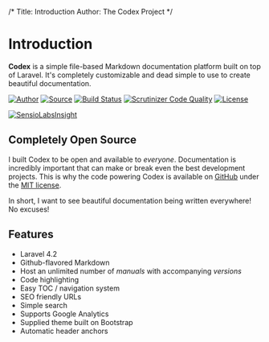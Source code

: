 /*
Title:  Introduction
Author: The Codex Project
*/

Introduction
============
**Codex** is a simple file-based Markdown documentation platform built on top of Laravel. It's completely customizable and dead simple to use to create beautiful documentation.

[![Author](http://img.shields.io/badge/author-Shea_Lewis-blue.svg?style=flat-square)](https://caffeinated.ninja)
[![Source](http://img.shields.io/badge/source-caffeinated/codex-blue.svg?style=flat-square)](https://github.com/caffeinated/codex)
[![Build Status](http://img.shields.io/travis/caffeinated/codex/master.svg?style=flat-square)](https://travis-ci.org/caffeinated/codex)
[![Scrutinizer Code Quality](http://img.shields.io/scrutinizer/g/caffeinated/codex.svg?style=flat-square)](https://scrutinizer-ci.com/g/caffeinated/codex/?branch=master)
[![License](http://img.shields.io/badge/license-MIT-brightgreen.svg?style=flat-square)](https://tldrlegal.com/license/mit-license)

[![SensioLabsInsight](https://insight.sensiolabs.com/projects/2cdec527-cb61-4a38-8c44-775d30d55ea0/big.png)](https://insight.sensiolabs.com/projects/2cdec527-cb61-4a38-8c44-775d30d55ea0)

Completely Open Source
----------------------
I built Codex to be open and available to *everyone*. Documentation is incredibly important that can make or break even the best development projects. This is why the code powering Codex is available on [GitHub](https://github.com/caffeinated/codex) under the [MIT license](https://tldrlegal.com/license/mit-license).

In short, I want to see beautiful documentation being written everywhere! No excuses!

Features
--------
- Laravel 4.2
- Github-flavored Markdown
- Host an unlimited number of *manuals* with accompanying *versions*
- Code highlighting
- Easy TOC / navigation system
- SEO friendly URLs
- Simple search
- Supports Google Analytics
- Supplied theme built on Bootstrap
- Automatic header anchors
